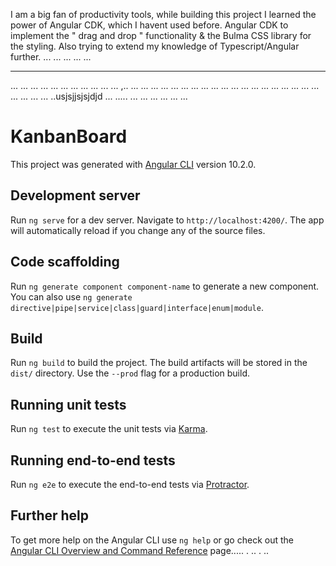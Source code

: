 I am a big fan of productivity tools, while building this project I learned the power of Angular CDK,
 which I havent used before. Angular CDK to implement the " drag and drop " functionality & the Bulma CSS library for the styling. Also trying to extend my knowledge of Typescript/Angular further.
...
...
...
...
...
___
...
...
...
...
...
...
...
...
...
...
...
,..
...
...
...
...
...
...
...
...
...
...
...
...
...
...
...
...
...
...
...
...
...
...
...
..usjsjjsjsjdjd
...
.....
...
...
...
...
...
...
# KanbanBoard

This project was generated with [Angular CLI](https://github.com/angular/angular-cli) version 10.2.0.

## Development server

Run `ng serve` for a dev server. Navigate to `http://localhost:4200/`. The app will automatically reload if you change any of the source files.

## Code scaffolding

Run `ng generate component component-name` to generate a new component. You can also use `ng generate directive|pipe|service|class|guard|interface|enum|module`.

## Build

Run `ng build` to build the project. The build artifacts will be stored in the `dist/` directory. Use the `--prod` flag for a production build.

## Running unit tests

Run `ng test` to execute the unit tests via [Karma](https://karma-runner.github.io).

## Running end-to-end tests

Run `ng e2e` to execute the end-to-end tests via [Protractor](http://www.protractortest.org/).

## Further help

To get more help on the Angular CLI use `ng help` or go check out the [Angular CLI Overview and Command Reference](https://angular.io/cli) page.....
.
..
.
..
